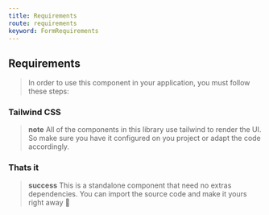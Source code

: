 ```yaml
---
title: Requirements
route: requirements
keyword: FormRequirements
---
```


## Requirements

> In order to use this component in your application, you must follow these steps:

### Tailwind CSS

> **note**
> All of the components in this library use tailwind to render the UI. So make sure you have it configured on you project or adapt the code accordingly.

### Thats it

> **success**
> This is a standalone component that need no extras dependencies. You can import the source code and make it yours right away 🎉
